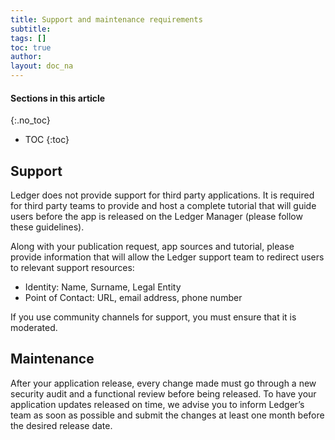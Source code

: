 ```yaml
---
title: Support and maintenance requirements
subtitle:
tags: []
toc: true
author:
layout: doc_na
---
```


#### Sections in this article
{:.no_toc}
* TOC
{:toc}

## Support

Ledger does not provide support for third party applications. It is required for third party teams to provide and host a complete tutorial that will guide users before the app is released on the Ledger Manager (please follow these guidelines).

Along with your publication request, app sources and tutorial, please provide information that will allow the Ledger support team to redirect users to relevant support resources:
- Identity: Name, Surname, Legal Entity
- Point of Contact: URL, email address, phone number

If you use community channels for support, you must ensure that it is moderated.

## Maintenance

After your application  release, every change made must go through a new security audit and a functional review before being released.
To have your application updates released on time, we advise you to inform Ledger’s team as soon as possible and submit the changes at least one month before the desired release date.

